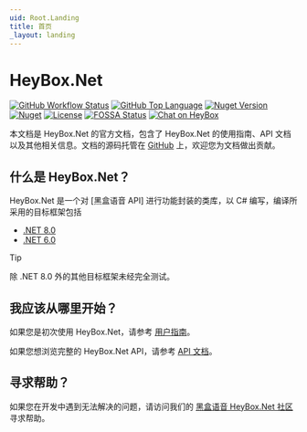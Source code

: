 ```yaml
---
uid: Root.Landing
title: 首页
_layout: landing
---
```


# HeyBox.Net

[![GitHub Workflow Status](https://img.shields.io/github/actions/workflow/status/gehongyan/HeyBox.Net/push.yml?branch=master)](https://github.com/gehongyan/HeyBox.Net)
[![GitHub Top Language](https://img.shields.io/github/languages/top/gehongyan/HeyBox.Net)](https://github.com/gehongyan/HeyBox.Net)
[![Nuget Version](https://img.shields.io/nuget/v/HeyBox.Net)](https://www.nuget.org/packages/HeyBox.Net)
[![Nuget](https://img.shields.io/nuget/dt/HeyBox.Net.Core?color=%230099ff)](https://www.nuget.org/packages/HeyBox.Net)
[![License](https://img.shields.io/github/license/gehongyan/HeyBox.Net)](https://github.com/gehongyan/HeyBox.Net/blob/master/LICENSE)
[![FOSSA Status](https://app.fossa.com/api/projects/git%2Bgithub.com%2Fgehongyan%2FHeyBox.Net.svg?type=shield)](https://app.fossa.com/projects/git%2Bgithub.com%2Fgehongyan%2FHeyBox.Net?ref=badge_shield)
<a href="https://chat.xiaoheihe.cn/ihtpuxhq">
    <img class="docbadge" src="https://imgheybox.max-c.com/oa/2023/03/21/47912df9f48f030c784dd6115b91274b.png" alt="Chat on HeyBox"/>
</a>

本文档是 HeyBox.Net 的官方文档，包含了 HeyBox.Net 的使用指南、API 文档以及其他相关信息。文档的源码托管在 [GitHub] 上，欢迎您为文档做出贡献。

## 什么是 HeyBox.Net？

HeyBox.Net 是一个对 [黑盒语音 API] 进行功能封装的类库，以 C# 编写，编译所采用的目标框架包括

- [.NET 8.0](https://dotnet.microsoft.com/download/dotnet/8.0)
- [.NET 6.0](https://dotnet.microsoft.com/download/dotnet/6.0)

> [!TIP]
> 除 .NET 8.0 外的其他目标框架未经完全测试。

[HEYBOX（黑盒语音 API）API]: https://apifox.com/apidoc/shared-43256fe4-9a8c-4f22-949a-74a3f8b431f5

## 我应该从哪里开始？

如果您是初次使用 HeyBox.Net，请参考 [用户指南]。

如果您想浏览完整的 HeyBox.Net API，请参考 [API 文档]。

## 寻求帮助？

如果您在开发中遇到无法解决的问题，请访问我们的 [黑盒语音 HeyBox.Net 社区] 寻求帮助。

[GitHub]: https://github.com/gehongyan/HeyBox.Net
[用户指南]: ./guides/introduction/intro.md
[API 文档]: ./api/index.md
[黑盒语音 HeyBox.Net 社区]: https://chat.xiaoheihe.cn/ihtpuxhq
